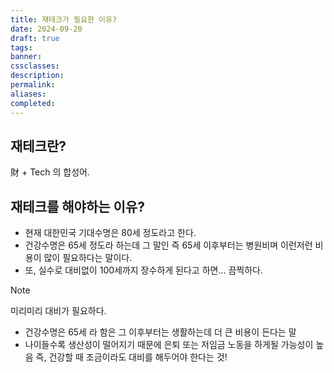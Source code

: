 ```yaml
---
title: 재테크가 필요한 이유?
date: 2024-09-20
draft: true
tags: 
banner: 
cssclasses: 
description: 
permalink: 
aliases: 
completed:
---
```

## 재테크란?
財 + Tech 의 합성어.

## 재테크를 해야하는 이유?
- 현재 대한민국 기대수명은 80세 정도라고 한다.
- 건강수명은 65세 정도라 하는데 그 말인 즉 65세 이후부터는 병원비며 이런저런 비용이 많이 필요하다는 말이다.
- 또, 실수로 대비없이 100세까지 장수하게 된다고 하면... 끔찍하다.

> [!NOTE]
> 미리미리 대비가 필요하다.


- 건강수명은 65세 라 함은 그 이후부터는 생활하는데 더 큰 비용이 든다는 말
- 나이들수록 생산성이 떨어지기 때문에 은퇴 또는 저임금 노동을 하게될 가능성이 높음
즉, 건강할 때 조금이라도 대비를 해두어야 한다는 것!